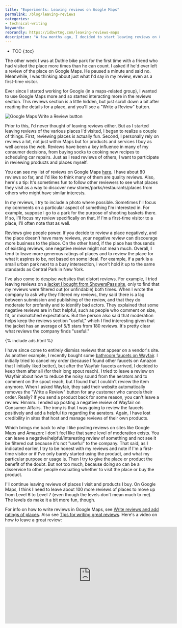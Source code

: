 ```yaml
---
title: "Experiments: Leaving reviews on Google Maps"
permalink: /blog/leaving-reviews
categories:
- technical-writing
keywords:
rebrandly: https://idbwrtng.com/leaving-reviews-maps
description: "A few months ago, I decided to start leaving reviews on Google Maps of nearly every place I visited. The result has made me feel more empowered."
---
```


* TOC
{:toc}

The other week I was at Duthie bike park for the first time with a friend who had visited the place more times than he can count. I asked if he'd ever left a review of the place on Google Maps. He paused a minute and said no. Meanwhile, I was thinking about just what I'd say in my review, even as a first-time visitor.

Ever since I started working for Google (in a maps-related group), I wanted to use Google Maps more and so started interacting more in the reviews section. This reviews section is a little hidden, but just scroll down a bit after reading the details for a place, and you'll see a "Write a Review" button.

<img src="https://s3.us-west-1.wasabisys.com/idbwmedia.com/images/addingreviews_google_maps.png" alt="Google Maps Write a Review button" />

Prior to this, I'd never thought of leaving reviews either. But as I started leaving reviews of the various places I'd visited, I began to realize a couple of things. First, reviewing places is actually fun. Second, I personally rely on reviews a lot, not just within Maps but for products and services I buy as well across the web. Reviews have been a key influence in many of my consumer decisions, from buying socks to cooking new recipes to scheduling car repairs. Just as I read reviews of others, I want to participate in reviewing products and places myself.

You can see my list of reviews on Google Maps [here](https://idbwrtng.com/googlereviews). I have about 80 reviews so far, and I'd like to think many of them are quality reviews. Also, here's a tip: It's sometimes fun to follow other reviewers to see what places they visit as a way to discover new stores/parks/restaurants/places from others who might have similar interests.

In my reviews, I try to include a photo where possible. Sometimes I'll focus my comments on a particular aspect of something I'm interested in. For example, suppose I go to a park for the purpose of shooting baskets there. If so, I'll focus my review specifically on that. If I'm a first-time visitor to a place, I'll often note that as well.

Reviews give people power. If you decide to review a place negatively, and the place doesn't have many reviews, your negative review can discourage more business to the place. On the other hand, if the place has thousands of existing reviews, one negative review might not mean much. Overall, I tend to leave more generous ratings of places and to review the place for what it aspires to be, not based on some ideal. For example, if a park is a small urban park next to a busy intersection, I won't hold it up to the same standards as Central Park in New York.

I've also come to despise websites that distort reviews. For example, I tried leaving reviews on a [jacket I bought from ShowersPass site](https://www.showerspass.com/products/mens-elite-2-1-jacket), only to find that my reviews were filtered out (or unfindable) both times. When I wrote the company to ask why they filtered my reviews, they said there is a lag between submission and publishing of the review, and that they do moderate for profanity and to identify bad actors. They explained that some negative reviews are in fact helpful, such as people who comment on size, fit, or mismatched expectations. But the person also said that moderation helps keep the reviews section "useful," which I find interesting given that the jacket has an average of 5/5 stars from 180 reviews. It's pretty clear what reviews the company finds "useful."

{% include ads.html %}

I have since come to entirely dismiss reviews that appear on a vendor's site. As another example, I recently bought some [bathroom faucets on Wayfair](https://www.wayfair.com/home-improvement/pdp/kingston-brass-templeton-centerset-bathroom-faucet-with-drain-assembly-kbbb1715.html). I initially tried to cancel my order (because I found other faucets on Amazon that I initially liked better), but after the Wayfair faucets arrived, I decided to keep them after all (for their long spout reach). I tried to leave a review on Wayfair about how to reduce the noisy sound from the aerators and to comment on the spout reach, but I found that I couldn't review the item anymore. When I asked Wayfair, they said their website automatically removes the "Write a Review" button for any customer who cancels their order. Really? If you send a product back for some reason, you can't leave a review. Hmmm. I ended up posting a negative review of Wayfair on Consumer Affairs. The irony is that I was going to review the faucets positively and add a helpful tip regarding the aerators. Again, I have lost credibility in sites that host and manage reviews of their own products.

Which brings me back to why I like posting reviews on sites like Google Maps and Amazon: I don't feel like that same level of moderation exists. You can leave a negative/helpful/interesting review of something and not see it be filtered out because it's not "useful" to the company. That said, as I indicated earlier, I try to be honest with my reviews and note if I'm a first-time visitor or if I've only barely started using the product, and what my particular purpose or usage is. Then I try to give the place or product the benefit of the doubt. But not too much, because doing so can be a disservice to other people evaluating whether to visit the place or buy the product.

I'll continue leaving reviews of places I visit and products I buy. On Google Maps, I think I need to leave about 100 more reviews of places to move up from Level 6 to Level 7 (even though the levels don't mean much to me). The levels do make it a bit more fun, though.

For info on how to write reviews in Google Maps, see [Write reviews and add ratings of places](https://support.google.com/maps/answer/6230175). Also see [Tips for writing great reviews](https://support.google.com/local-guides/answer/2519605). Here's a video on how to leave a great review:

<iframe width="560" height="315" src="https://www.youtube.com/embed/weLRTztdyJ0" title="YouTube video player" frameborder="0" allow="accelerometer; autoplay; clipboard-write; encrypted-media; gyroscope; picture-in-picture" allowfullscreen></iframe>
